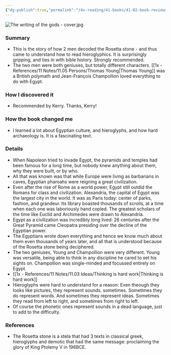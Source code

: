 ```yaml
---
{"dg-publish":true,"permalink":"/4x-reading/41-books/41-02-book-reviews/the-writing-of-the-gods-edward-dolnick/","title":"The Writing of the Gods - Edward Dolnick","dgShowBacklinks":false}
---
```


![The writing of the gods - cover.jpg](/img/user/4x%20-%20Reading/41%20Books/41.02%20Book%20reviews/The%20writing%20of%20the%20gods%20-%20cover.jpg)
### Summary
- This is the story of how 2 men decoded the Rosetta stone - and thus came to understand how to read hieroglyphics. It is surprisingly gripping, and ties in with bible history. Strongly recommended.
- The two men were both geniuses, but totally different characters. [[1x - References/11 Notes/11.05 Persons/Thomas Young\|Thomas Young]] was a British polymath and Jean-François Champollion loved everything to do with Egypt.
### How I discovered it
- Recommended by Kerry. Thanks, Kerry!

### How the book changed me
- I learned a lot about Egyptian culture, and hieroglyphs, and how hard archaeology is. It is a fascinating text.

### Details
- When Napoleon tried to invade Egypt, the pyramids and temples had been famous for a long time, but nobody knew anything about them, why they were built, or by who.
- All that was known was that while Europe were living as barbarians in caves, Egyptian pharoahs were reigning a great civilization.
- Even after the rise of Rome as a world power, Egypt still outdid the Romans for class and civilization. Alexandria, the capital of Egypt was the largest city in the world. It was as Paris today: center of parks, fashion, and grandeur. Its library boasted thousands of scrolls, at a time when each one was laboriously hand copied. The greatest scholars of the time like Euclid and Archimedes were drawn to Alexandria.
- Egypt as a civilization was incredibly long lived: 26 centuries after the Great Pyramid came Cleopatra presiding over the decline of the Egyptian power.
- The Egyptians wrote down everything and hence we know much about them even thousands of years later, and all that is understood because of the Rosetta stone being deciphered.
- The two geniuses, Young and Champollion were very different. Young was versatile, being able to think in any discipline he cared to set his sights on. Champollion was single-minded and focussed entirely on Egypt.
- [[1x - References/11 Notes/11.03 Ideas/Thinking is hard work\|Thinking is hard work]]
- Hieroglyphs were hard to understand for a reason: Even theough they looks like pictures, they represent sounds. sometimes. Sometimes they do represent words. And sometimes they represent ideas. Sometimes they read from left to right, and sometimes from right to left. 
- Of course the phonetic ones represent sounds in a dead language, just to add to the difficulty.
### References
- The Rosetta stone is a stela that had 3 texts in classical greek, hieroglyphs and demotic that had the same message: proclaiming the glory of King Ptolemy V in 196BCE.
